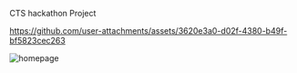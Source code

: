 CTS hackathon Project


https://github.com/user-attachments/assets/3620e3a0-d02f-4380-b49f-bf5823cec263




![homepage](https://github.com/user-attachments/assets/1b027653-5060-4417-a2ac-d034d75a599e)
